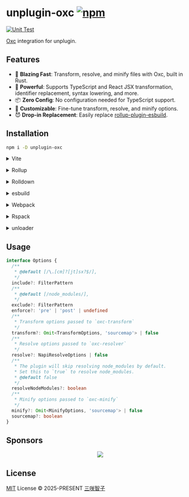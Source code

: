 # unplugin-oxc [![npm](https://img.shields.io/npm/v/unplugin-oxc.svg)](https://npmjs.com/package/unplugin-oxc)

[![Unit Test](https://github.com/unplugin/unplugin-oxc/actions/workflows/unit-test.yml/badge.svg)](https://github.com/unplugin/unplugin-oxc/actions/workflows/unit-test.yml)

[Oxc](https://oxc.rs/) integration for unplugin.

## Features

- 🚀 **Blazing Fast**: Transform, resolve, and minify files with Oxc, built in Rust.
- 🦾 **Powerful**: Supports TypeScript and React JSX transformation, identifier replacement, syntax lowering, and more.
- 📦 **Zero Config**: No configuration needed for TypeScript support.
- 🎨 **Customizable**: Fine-tune transform, resolve, and minify options.
- 😈 **Drop-in Replacement**: Easily replace [rollup-plugin-esbuild](https://github.com/egoist/rollup-plugin-esbuild).

## Installation

```bash
npm i -D unplugin-oxc
```

<details>
<summary>Vite</summary><br>

```ts
// vite.config.ts
import Oxc from 'unplugin-oxc/vite'

export default defineConfig({
  plugins: [Oxc()],
})
```

<br></details>

<details>
<summary>Rollup</summary><br>

```ts
// rollup.config.js
import Oxc from 'unplugin-oxc/rollup'

export default {
  plugins: [Oxc()],
}
```

<br></details>

<details>
<summary>Rolldown</summary><br>

```ts
// rolldown.config.js
import Oxc from 'unplugin-oxc/rolldown'

export default {
  plugins: [Oxc()],
}
```

<br></details>

<details>
<summary>esbuild</summary><br>

```ts
import { build } from 'esbuild'
import Oxc from 'unplugin-oxc/esbuild'

build({
  plugins: [Oxc()],
})
```

<br></details>

<details>
<summary>Webpack</summary><br>

```js
// webpack.config.js
import Oxc from 'unplugin-oxc/webpack'

export default {
  /* ... */
  plugins: [Oxc()],
}
```

<br></details>

<details>
<summary>Rspack</summary><br>

```ts
// rspack.config.js
import Oxc from 'unplugin-oxc/rspack'

export default {
  /* ... */
  plugins: [Oxc()],
}
```

<br></details>

<details>
<summary>unloader</summary><br>

```ts
// unloader.config.ts
import Oxc from 'unplugin-oxc/unloader'

export default defineConfig({
  plugins: [Oxc()],
})
```

<br></details>

## Usage

```ts
interface Options {
  /**
   * @default [/\.[cm]?[jt]sx?$/],
   */
  include?: FilterPattern
  /**
   * @default [/node_modules/],
   */
  exclude?: FilterPattern
  enforce?: 'pre' | 'post' | undefined
  /**
   * Transform options passed to `oxc-transform`
   */
  transform?: Omit<TransformOptions, 'sourcemap'> | false
  /**
   * Resolve options passed to `oxc-resolver`
   */
  resolve?: NapiResolveOptions | false
  /**
   * The plugin will skip resolving node_modules by default.
   * Set this to `true` to resolve node_modules.
   * @default false
   */
  resolveNodeModules?: boolean
  /**
   * Minify options passed to `oxc-minify`
   */
  minify?: Omit<MinifyOptions, 'sourcemap'> | false
  sourcemap?: boolean
}
```

## Sponsors

<p align="center">
  <a href="https://cdn.jsdelivr.net/gh/sxzz/sponsors/sponsors.svg">
    <img src='https://cdn.jsdelivr.net/gh/sxzz/sponsors/sponsors.svg'/>
  </a>
</p>

## License

[MIT](./LICENSE) License © 2025-PRESENT [三咲智子](https://github.com/sxzz)
